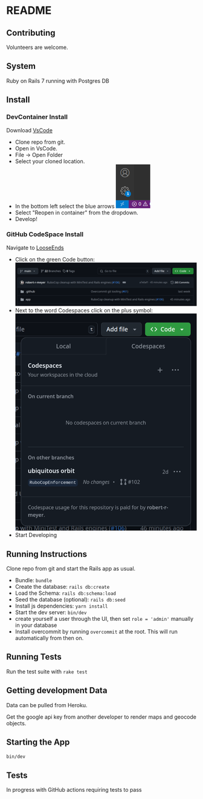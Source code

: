 # README

## Contributing
Volunteers are welcome.

## System
Ruby on Rails 7 running with Postgres DB


## Install


### DevContainer Install
Download [VsCode](https://code.visualstudio.com/download)

- Clone repo from git.
- Open in VsCode.
- File -> Open Folder
- Select your cloned location.
- In the bottom left select the blue arrows
![Open In Container](images/reopen.png)
- Select "Reopen in container" from the dropdown.
- Develop!

### GitHub CodeSpace Install
Navigate to [LooseEnds](https://github.com/looseendsproject/webapp)
- Click on the green Code button:
![CodeSpace](images/CodeSpace.png)
- Next to the word Codespaces click on the plus symbol:
![New Codespace](images/new_codespace.png)
- Start Developing


## Running Instructions
Clone repo from git and start the Rails app as usual.
- Bundle: `bundle`
- Create the database: `rails db:create`
- Load the Schema: `rails db:schema:load`
- Seed the database (optional): `rails db:seed`
- Install js dependencies: `yarn install`
- Start the dev server: `bin/dev`
- create yourself a user through the UI, then set `role = 'admin'` manually in your database
- Install overcommit by running `overcommit` at the root. This will run automatically from then on.


## Running Tests
Run the test suite with `rake test`

## Getting development Data
Data can be pulled from Heroku.

Get the google api key from another developer to render maps and geocode objects.

## Starting the App
```
bin/dev
```

## Tests
In progress with GitHub actions requiring tests to pass
